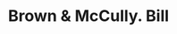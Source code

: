 ---
doi: 10.7916/D8C83NBP
date_other: '1860'
date_other_textual: 1860-1869
form: printed ephemera
genre:
- Invoices
name:
- Brown & McCully
object_in_context_url: https://biggert.cul.columbia.edu/items/view/ave_biggert_00817
subject_hierarchical_geographic:
- Paterson, New Jersey, United States
subject_name:
- Brown & McCully
title: Brown & McCully. Bill
sort_title: Brown & McCully. Bill
call_number: ave_biggert_00817
coordinates:
- 40.914746,-74.162826
pid: ave_biggert_00817
identifiers: ave_biggert_00817
thumbnail: https://derivativo-2.library.columbia.edu/iiif/2/ldpd:345389/full/!256,256/0/native.jpg
permalink: "/items/ave_biggert_00817/"
layout: iiif-image-page
---